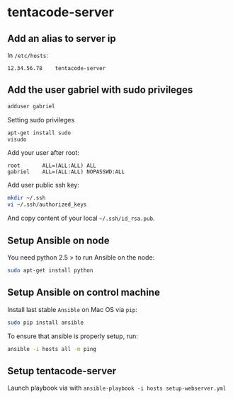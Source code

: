 # tentacode-server

## Add an alias to server ip

In `/etc/hosts`:

```
12.34.56.78    tentacode-server
```

## Add the user gabriel with sudo privileges

```bash
adduser gabriel
```

Setting sudo privileges

```bash
apt-get install sudo
visudo
```

Add your user after root:

```
root       ALL=(ALL:ALL) ALL
gabriel    ALL=(ALL:ALL) NOPASSWD:ALL
```

Add user public ssh key:

```bash
mkdir ~/.ssh
vi ~/.ssh/authorized_keys
```

And copy content of your local `~/.ssh/id_rsa.pub`.

## Setup Ansible on node

You need python 2.5 > to run Ansible on the node:

```bash
sudo apt-get install python
```

## Setup Ansible on control machine

Install last stable `Ansible` on Mac OS via  `pip`:

```bash
sudo pip install ansible
```

To ensure that ansible is properly setup, run:

```bash
ansible -i hosts all -m ping
```

## Setup tentacode-server

Launch playbook via with `ansible-playbook -i hosts setup-webserver.yml`

